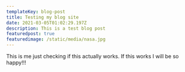 ```yaml
---
templateKey: blog-post
title: Testing my blog site
date: 2021-03-05T01:02:29.197Z
description: This is a test blog post
featuredpost: true
featuredimage: /static/media/nasa.jpg
---
```

This is me just checking if this actually works. If this works I will be so happy!!!